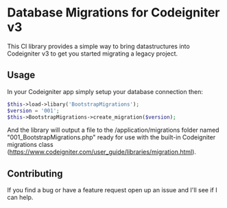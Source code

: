 # Database Migrations for Codeigniter v3

This CI library provides a simple way to bring datastructures into Codeigniter v3 to get you started migrating a legacy project.

## Usage

In your Codeigniter app simply setup your database connection then:

```php
$this->load->libary('BootstrapMigrations');
$version = '001';
$this->BootstrapMigrations->create_migration($version);
```

And the library will output a file to the /application/migrations folder named "001_BootstrapMigrations.php" ready for use with the built-in Codeigniter migrations class (https://www.codeigniter.com/user_guide/libraries/migration.html).

## Contributing

If you find a bug or have a feature request  open up an issue and I'll see if I can help.
